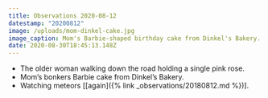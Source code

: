 ```yaml
---
title: Observations 2020-08-12
datestamp: "20200812"
image: /uploads/mom-dinkel-cake.jpg
image_caption: Mom's Barbie-shaped birthday cake from Dinkel's Bakery.
date: 2020-08-30T18:45:13.148Z
---
```

- The older woman walking down the road holding a single pink rose.
- Mom’s bonkers Barbie cake from Dinkel’s Bakery.
- Watching meteors [[again]({% link _observations/20180812.md %})].
